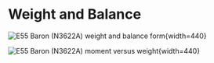 # Weight and Balance

![E55 Baron (N3622A) weight and balance form](/img/c55-baron-poh/c55-baron-poh-page-6-19-weight-and-balance-form-n3622a.png){width=440}

![E55 Baron (N3622A) moment versus weight](/img/c55-baron-poh/c55-baron-poh-page-6-15-moment-vs-weight-chart-n3622a.png){width=440}
